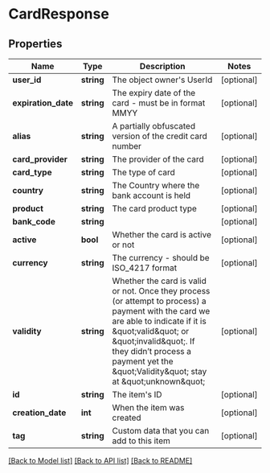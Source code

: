 # CardResponse

## Properties
Name | Type | Description | Notes
------------ | ------------- | ------------- | -------------
**user_id** | **string** | The object owner&#39;s UserId | [optional] 
**expiration_date** | **string** | The expiry date of the card - must be in format MMYY | [optional] 
**alias** | **string** | A partially obfuscated version of the credit card number | [optional] 
**card_provider** | **string** | The provider of the card | [optional] 
**card_type** | **string** | The type of card | [optional] 
**country** | **string** | The Country where the bank account is held | [optional] 
**product** | **string** | The card product type | [optional] 
**bank_code** | **string** |  | [optional] 
**active** | **bool** | Whether the card is active or not | [optional] 
**currency** | **string** | The currency - should be ISO_4217 format | [optional] 
**validity** | **string** | Whether the card is valid or not. Once they process (or attempt to process) a payment with the card we are able to indicate if it is \&quot;valid\&quot; or \&quot;invalid\&quot;. If they didn’t process a payment yet the \&quot;Validity\&quot; stay at \&quot;unknown\&quot; | [optional] 
**id** | **string** | The item&#39;s ID | [optional] 
**creation_date** | **int** | When the item was created | [optional] 
**tag** | **string** | Custom data that you can add to this item | [optional] 

[[Back to Model list]](../README.md#documentation-for-models) [[Back to API list]](../README.md#documentation-for-api-endpoints) [[Back to README]](../README.md)


